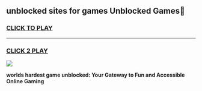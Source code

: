 
## unblocked sites for games Unblocked Games👋
<h3>
<a href="https://premium.freeplayer.one?title=unblocked_sites_for_games&ref=16F">CLICK TO PLAY</a></h3>
<hr>

<h3>
<a href="https://premium.freeplayer.one?title=unblocked_sites_for_games&ref=16F">CLICK 2 PLAY</a>
  
</h3>

<a href="https://premium.freeplayer.one?title=unblocked_sites_for_games&ref=16F/"><img src="https://clearcache.store/games.png"></a>


**worlds hardest game unblocked: Your Gateway to Fun and Accessible Online Gaming**
